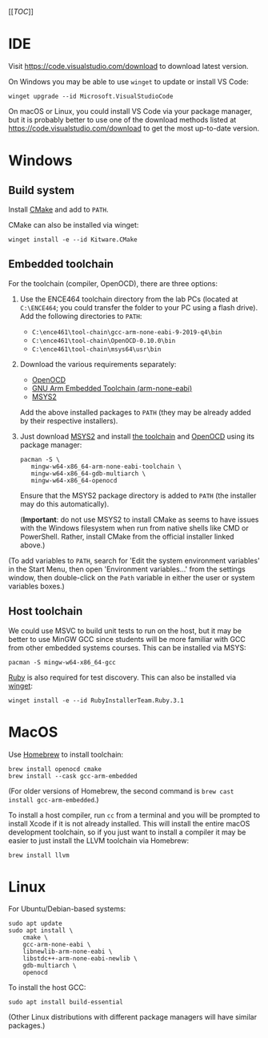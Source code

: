 [[_TOC_]]

# IDE

Visit https://code.visualstudio.com/download to download latest version.

On Windows you may be able to use `winget` to update or install VS Code:

```
winget upgrade --id Microsoft.VisualStudioCode
```

On macOS or Linux, you could install VS Code via your package manager, but it is
probably better to use one of the download methods listed at
https://code.visualstudio.com/download to get the most up-to-date version.

# Windows

## Build system

Install [CMake](https://cmake.org/download/) and add to `PATH`.

CMake can also be installed via winget:

```
winget install -e --id Kitware.CMake
```

## Embedded toolchain

For the toolchain (compiler, OpenOCD), there are three options:

1. Use the ENCE464 toolchain directory from the lab PCs (located at
   `C:\ENCE464`; you could transfer the folder to your PC using a flash drive).
   Add the following directories to `PATH`:

   * `C:\ence461\tool-chain\gcc-arm-none-eabi-9-2019-q4\bin`
   * `C:\ence461\tool-chain\OpenOCD-0.10.0\bin`
   * `C:\ence461\tool-chain\msys64\usr\bin`

2. Download the various requirements separately:

   * [OpenOCD](https://gnutoolchains.com/arm-eabi/openocd/)
   * [GNU Arm Embedded Toolchain (arm-none-eabi)](https://developer.arm.com/downloads/-/arm-gnu-toolchain-downloads)
   * [MSYS2](https://www.msys2.org/)

   Add the above installed packages to `PATH` (they may be already added by
   their respective installers).

3. Just download [MSYS2](https://www.msys2.org/) and install [the
   toolchain](https://packages.msys2.org/package/mingw-w64-x86_64-arm-none-eabi-gcc)
   and [OpenOCD](https://packages.msys2.org/package/mingw-w64-x86_64-openocd)
   using its package manager:

   ```
   pacman -S \
      mingw-w64-x86_64-arm-none-eabi-toolchain \
      mingw-w64-x86_64-gdb-multiarch \
      mingw-w64-x86_64-openocd
   ```

   Ensure that the MSYS2 package directory is added to `PATH` (the installer may
   do this automatically).

   (**Important**: do not use MSYS2 to install CMake as seems to have issues
   with the Windows filesystem when run from native shells like CMD or
   PowerShell. Rather, install CMake from the official installer linked above.)

(To add variables to `PATH`, search for 'Edit the system environment variables'
in the Start Menu, then open 'Environment variables...' from the settings
window, then double-click on the `Path` variable in either the user or system
variables boxes.)

## Host toolchain

We could use MSVC to build unit tests to run on the host, but it may be better
to use MinGW GCC since students will be more familiar with GCC from other
embedded systems courses. This can be installed via MSYS:

```
pacman -S mingw-w64-x86_64-gcc
```

[Ruby](https://www.ruby-lang.org/en/downloads/) is also required for test
discovery. This can also be installed via
[winget](https://winget.run/pkg/RubyInstallerTeam/Ruby.3.1):

```
winget install -e --id RubyInstallerTeam.Ruby.3.1
```

# MacOS

Use [Homebrew](https://formulae.brew.sh/) to install toolchain:

```
brew install openocd cmake
brew install --cask gcc-arm-embedded
```

(For older versions of Homebrew, the second command is `brew cast install
gcc-arm-embedded`.)

To install a host compiler, run `cc` from a terminal and you will be prompted to
install Xcode if it is not already installed. This will install the entire macOS
development toolchain, so if you just want to install a compiler it may be
easier to just install the LLVM toolchain via Homebrew:

```
brew install llvm
```

# Linux

For Ubuntu/Debian-based systems:

```
sudo apt update
sudo apt install \
    cmake \
    gcc-arm-none-eabi \
    libnewlib-arm-none-eabi \
    libstdc++-arm-none-eabi-newlib \
    gdb-multiarch \
    openocd
```

To install the host GCC:

```
sudo apt install build-essential
```

(Other Linux distributions with different package managers will have similar
packages.)

